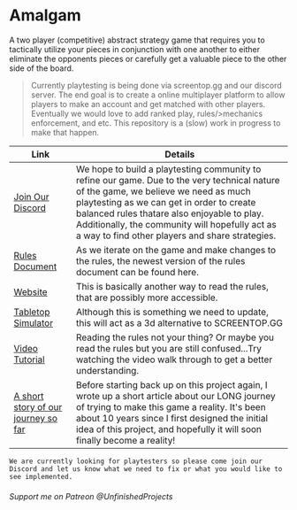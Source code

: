 # Amalgam

A two player (competitive) abstract strategy game that requires you to tactically utilize your pieces  in conjunction with one another to either eliminate the opponents pieces or carefully get a valuable piece to the other side of the board.

>Currently playtesting is being done via screentop.gg and our discord server. The end goal is to create a online multiplayer platform to allow players to make an account and get matched with other players. Eventually we would love to add ranked play, rules/>mechanics enforcement, and etc. This repository is a (slow) work in progress to make that happen.

| Link | Details |
| -------- | --------- |
| [Join Our Discord](https://discord.gg/gKHjJNBWAd) | We hope to build a playtesting community to refine our game. Due to the very technical nature of the game, we believe we need as much playtesting as we can get in order to create balanced rules thatare also enjoyable to play. Additionally, the community will hopefully act as a way to find other players and share strategies. |
| [Rules Document](https://imgur.com/a/amalgam-board-game-rules-0lTmlgR) | As we iterate on the game and make changes to the rules, the newest version of the rules document can be found here.|
| [Website](https://www.amalgamboardgame.com/) | This is basically another way to read the rules, that are possibly more accessible. |
| [Tabletop Simulator](https://steamcommunity.com/sharedfiles/filedetails/?id=1402132394&searchtext=amalgam)  | Although this is something we need to update, this will act as a 3d alternative to SCREENTOP.GG|
| [Video Tutorial](https://youtu.be/qRPrGfseCU4) | Reading the rules not your thing? Or maybe you read the rules but you are still confused...Try watching the video walk through to get a better understanding. |
| [A short story of our journey so far](https://www.patreon.com/posts/amalgam-board-113134314?utm_medium=clipboard_copy&utm_source=copyLink&utm_campaign=postshare_creator&utm_content=join_link) |  Before starting back up on this project again, I wrote up a short article about our LONG journey of trying to make this game a reality. It's been about 10 years since I first designed the initial idea of this project, and hopefully it will soon finally become a reality!|


```
We are currently looking for playtesters so please come join our Discord and let us know what we need to fix or what you would like to see implemented.
```

###### Support me on Patreon @UnfinishedProjects
